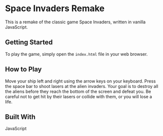 
# Space Invaders Remake

This is a remake of the classic game Space Invaders, written in vanilla JavaScript.

## Getting Started

To play the game, simply open the `index.html` file in your web browser.

## How to Play

Move your ship left and right using the arrow keys on your keyboard. Press the space bar to shoot lasers
at the alien invaders. Your goal is to destroy all the aliens before they reach the bottom of the screen
and defeat you. Be careful not to get hit by their lasers or collide with them, or you will lose a life.

## Built With
JavaScript


